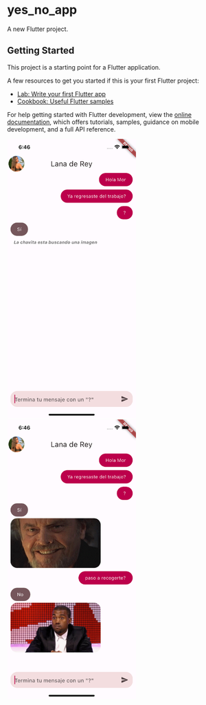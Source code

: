 # yes_no_app

A new Flutter project.

## Getting Started

This project is a starting point for a Flutter application.

A few resources to get you started if this is your first Flutter project:

- [Lab: Write your first Flutter app](https://docs.flutter.dev/get-started/codelab)
- [Cookbook: Useful Flutter samples](https://docs.flutter.dev/cookbook)

For help getting started with Flutter development, view the
[online documentation](https://docs.flutter.dev/), which offers tutorials,
samples, guidance on mobile development, and a full API reference.


<img src="https://github.com/hernanspc/YesNoApp/blob/main/lib/assets/capture/captura1.png" alt="Descripción de la imagen" width="300">

<img src="https://github.com/hernanspc/YesNoApp/blob/main/lib/assets/capture/captura2.png" alt="Descripción de la imagen" width="300">
